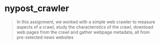 # nypost_crawler
> In this assignment, we worked with a simple web crawler to measure aspects of a crawl, study the characteristics of the crawl, download web pages from the crawl and gather webpage metadata, all from pre-selected news websites
